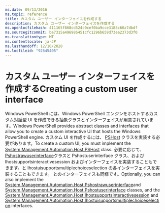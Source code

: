 ```yaml
---
ms.date: 09/13/2016
ms.topic: reference
title: カスタム ユーザー インターフェイスを作成する
description: カスタム ユーザー インターフェイスを作成する
ms.openlocfilehash: 411165f868cd524c0cef0ba9cce3188c60a7dbdf
ms.sourcegitcommit: ba7315a496986451cfc1296b659d73ea2373d3f0
ms.translationtype: MT
ms.contentlocale: ja-JP
ms.lasthandoff: 12/10/2020
ms.locfileid: "92645405"
---
```

# <a name="creating-a-custom-user-interface"></a><span data-ttu-id="32843-103">カスタム ユーザー インターフェイスを作成する</span><span class="sxs-lookup"><span data-stu-id="32843-103">Creating a custom user interface</span></span>

<span data-ttu-id="32843-104">Windows PowerShell には、Windows PowerShell エンジンをホストするカスタム対話型 UI を作成できる抽象クラスとインターフェイスが用意されています。</span><span class="sxs-lookup"><span data-stu-id="32843-104">Windows PowerShell provides abstract classes and interfaces that allow you to create a custom interactive UI that hosts the Windows PowerShell engine.</span></span> <span data-ttu-id="32843-105">カスタム UI を作成するには、 [PSHost](/dotnet/api/System.Management.Automation.Host.PSHost) クラスを実装する必要があります。</span><span class="sxs-lookup"><span data-stu-id="32843-105">To create a custom UI, you must implement the [System.Management.Automation.Host.PSHost](/dotnet/api/System.Management.Automation.Host.PSHost) class.</span></span> <span data-ttu-id="32843-106">必要に応じて、 [Pshostrawuserinterface](/dotnet/api/System.Management.Automation.Host.PSHostRawUserInterface)クラスと Pshostuserinterface クラス、および Ihostsupportsinteractivesession および[](/dotnet/api/System.Management.Automation.Host.PSHostUserInterface)インターフェイスを実装することもできます。と Ihostuisupportsmultiplechoiceselection の各インターフェイスを実装することもできます。 [](/dotnet/api/System.Management.Automation.Host.IHostSupportsInteractiveSession)と[](/dotnet/api/System.Management.Automation.Host.IHostUISupportsMultipleChoiceSelection)のインターフェイスも同様です。</span><span class="sxs-lookup"><span data-stu-id="32843-106">Optionally, you can also implement the [System.Management.Automation.Host.Pshostrawuserinterface](/dotnet/api/System.Management.Automation.Host.PSHostRawUserInterface)and [System.Management.Automation.Host.Pshostuserinterface](/dotnet/api/System.Management.Automation.Host.PSHostUserInterface) classes, and the [System.Management.Automation.Host.Ihostsupportsinteractivesession](/dotnet/api/System.Management.Automation.Host.IHostSupportsInteractiveSession) and [System.Management.Automation.Host.Ihostuisupportsmultiplechoiceselection](/dotnet/api/System.Management.Automation.Host.IHostUISupportsMultipleChoiceSelection) interfaces.</span></span>
